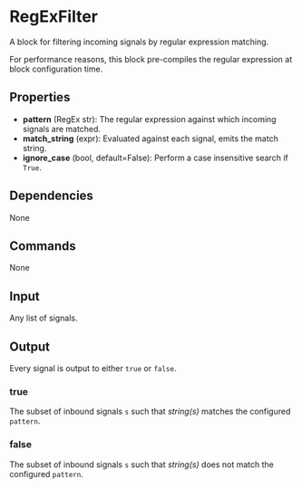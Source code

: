 RegExFilter
===========

A block for filtering incoming signals by regular expression matching.

For performance reasons, this block pre-compiles the regular expression at block configuration time.

Properties
-----------

-   **pattern** (RegEx str): The regular expression against which incoming signals are matched.
-   **match_string** (expr): Evaluated against each signal, emits the match string.
-   **ignore_case** (bool, default=False): Perform a case insensitive search if `True`.

Dependencies
----------------
None

Commands
----------------
None

Input
-------
Any list of signals.

Output
---------
Every signal is output to either `true` or `false`.

### true

The subset of inbound signals `s` such that *string(s)* matches the configured `pattern`.

### false

The subset of inbound signals `s` such that *string(s)* does not match the configured `pattern`.
